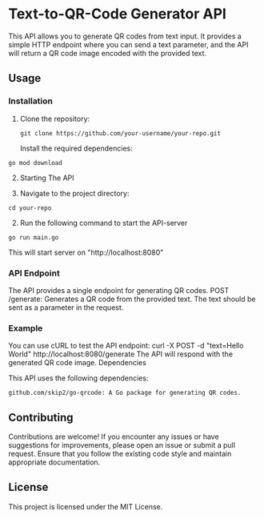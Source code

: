 # Text-to-QR-Code Generator API

This API allows you to generate QR codes from text input. It provides a simple HTTP endpoint where you can send a text parameter, and the API will return a QR code image encoded with the provided text.

## Usage

### Installation

1. Clone the repository:

   ```shell
   git clone https://github.com/your-username/your-repo.git
   ```
   
   Install the required dependencies:
  ```shell
  go mod download
  ```
2. Starting The API

1. Navigate to the project directory:
```shell
cd your-repo
```
2. Run the following command to start the API-server 
```shell
go run main.go
```
This will start server on "http://localhost:8080"

### API Endpoint

The API provides a single endpoint for generating QR codes.
    POST /generate: Generates a QR code from the provided text. The text should be sent as a parameter in the request.

### Example

You can use cURL to test the API endpoint:
curl -X POST -d "text=Hello World" http://localhost:8080/generate
The API will respond with the generated QR code image.
Dependencies

This API uses the following dependencies:

    github.com/skip2/go-qrcode: A Go package for generating QR codes.

## Contributing

Contributions are welcome! If you encounter any issues or have suggestions for improvements, please open an issue or submit a pull request. Ensure that you follow the existing code style and maintain appropriate documentation.

## License

This project is licensed under the MIT License.
